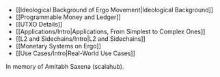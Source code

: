 * [[Ideological Background of Ergo Movement|Ideological Background]]
* [[Programmable Money and Ledger]]
* [[UTXO Details]]
* [[Applications/Intro|Applications, From Simplest to Complex Ones]]
* [[L2 and Sidechains/Intro|L2 and Sidechains]]
* [[Monetary Systems on Ergo]]
* [[Use Cases/Intro|Real-World Use Cases]]

In memory of Amitabh Saxena (scalahub).